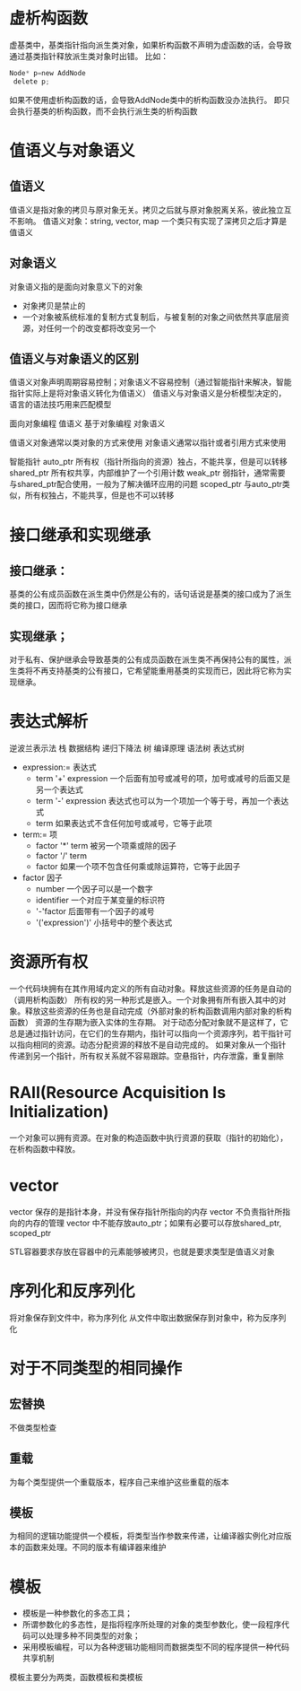 # 虚析构函数

虚基类中，基类指针指向派生类对象，如果析构函数不声明为虚函数的话，会导致通过基类指针释放派生类对象时出错。
 比如：
```c
Node* p=new AddNode
 delete p;
```
 如果不使用虚析构函数的话，会导致AddNode类中的析构函数没办法执行。
 即只会执行基类的析构函数，而不会执行派生类的析构函数

# 值语义与对象语义
## 值语义
值语义是指对象的拷贝与原对象无关。拷贝之后就与原对象脱离关系，彼此独立互不影响。
值语义对象：string, vector, map
一个类只有实现了深拷贝之后才算是值语义

## 对象语义
对象语义指的是面向对象意义下的对象

+ 对象拷贝是禁止的
+ 一个对象被系统标准的复制方式复制后，与被复制的对象之间依然共享底层资源，对任何一个的改变都将改变另一个

## 值语义与对象语义的区别
值语义对象声明周期容易控制；对象语义不容易控制（通过智能指针来解决，智能指针实际上是将对象语义转化为值语义）
值语义与对象语义是分析模型决定的，语言的语法技巧用来匹配模型

面向对象编程	值语义
基于对象编程	对象语义

值语义对象通常以类对象的方式来使用
对象语义通常以指针或者引用方式来使用

智能指针
auto_ptr	所有权（指针所指向的资源）独占，不能共享，但是可以转移
shared_ptr	所有权共享，内部维护了一个引用计数
weak_ptr	弱指针，通常需要与shared_ptr配合使用，一般为了解决循环应用的问题
scoped_ptr 	与auto_ptr类似，所有权独占，不能共享，但是也不可以转移

# 接口继承和实现继承
## 接口继承：
基类的公有成员函数在派生类中仍然是公有的，话句话说是基类的接口成为了派生类的接口，因而将它称为接口继承

## 实现继承；
对于私有、保护继承会导致基类的公有成员函数在派生类不再保持公有的属性，派生类将不再支持基类的公有接口，它希望能重用基类的实现而已，因此将它称为实现继承。

# 表达式解析

逆波兰表示法	栈	数据结构
递归下降法		树	编译原理	语法树	表达式树

+ expression:=					表达式
	- term '+' expression		一个后面有加号或减号的项，加号或减号的后面又是另一个表达式
	- term '-' expression		表达式也可以为一个项加一个等于号，再加一个表达式
	- term						如果表达式不含任何加号或减号，它等于此项
+ term:=						项
	- factor '*' term			被另一个项乘或除的因子
	- factor '/' term
	- factor					如果一个项不包含任何乘或除运算符，它等于此因子
+ factor						因子
	- number					一个因子可以是一个数字
	- identifier				一个对应于某变量的标识符
	- '-'factor					后面带有一个因子的减号
	- '('expression')'			小括号中的整个表达式

# 资源所有权

一个代码块拥有在其作用域内定义的所有自动对象。释放这些资源的任务是自动的（调用析构函数）
所有权的另一种形式是嵌入。一个对象拥有所有嵌入其中的对象。释放这些资源的任务也是自动完成（外部对象的析构函数调用内部对象的析构函数）
资源的生存期为嵌入实体的生存期。
对于动态分配对象就不是这样了，它总是通过指针访问，在它们的生存期内，指针可以指向一个资源序列，若干指针可以指向相同的资源。动态分配资源的释放不是自动完成的。
如果对象从一个指针传递到另一个指针，所有权关系就不容易跟踪。空悬指针，内存泄露，重复删除

# RAII(Resource Acquisition Is Initialization)
一个对象可以拥有资源。在对象的构造函数中执行资源的获取（指针的初始化），在析构函数中释放。

# vector
vector 保存的是指针本身，并没有保存指针所指向的内存
vector 不负责指针所指向的内存的管理
vector 中不能存放auto_ptr；如果有必要可以存放shared_ptr, scoped_ptr

STL容器要求存放在容器中的元素能够被拷贝，也就是要求类型是值语义对象

# 序列化和反序列化
将对象保存到文件中，称为序列化
从文件中取出数据保存到对象中，称为反序列化

# 对于不同类型的相同操作
## 宏替换
不做类型检查

## 重载
为每个类型提供一个重载版本，程序自己来维护这些重载的版本

## 模板
为相同的逻辑功能提供一个模板，将类型当作参数来传递，让编译器实例化对应版本的函数来处理。不同的版本有编译器来维护

# 模板

- 模板是一种参数化的多态工具；
- 所谓参数化的多态性，是指将程序所处理的对象的类型参数化，使一段程序代码可以处理多种不同类型的对象；
- 采用模板编程，可以为各种逻辑功能相同而数据类型不同的程序提供一种代码共享机制

模板主要分为两类，函数模板和类模板
